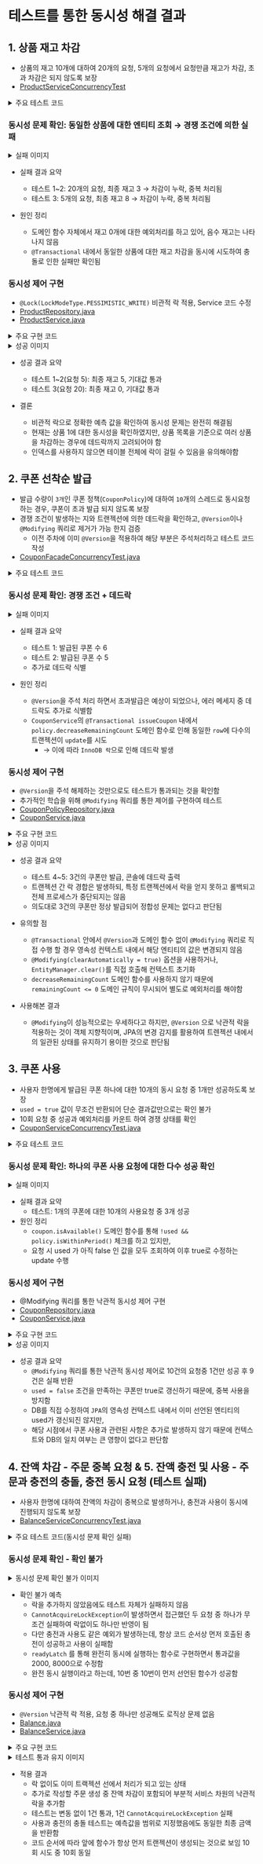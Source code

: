 # 테스트를 통한 동시성 해결 결과

## 1. 상품 재고 차감

- 상품의 재고 10개에 대하여 20개의 요청, 5개의 요청에서 요청만큼 재고가 차감, 초과 차감은 되지 않도록 보장
- [ProductServiceConcurrencyTest](https://github.com/hanghae-plus-anveloper/hhplus-e-commerce-java/blob/develop/src/test/java/kr/hhplus/be/server/product/application/ProductServiceConcurrencyTest.java)

<details><summary>주요 테스트 코드</summary>

```java

    @BeforeEach
    void setUp() {
        productRepository.deleteAll();

        product = productRepository.save(Product.builder()
                .name("상품-A")
                .price(10000)
                .stock(10)  // 초기 재고 10개
                .build());
    }

    @Test
    @DisplayName("동시에 여러 사용자가 재고를 차감하면 초과 차감되지 않아야 한다")
    void decreaseStock_concurrently_not_exceed() throws InterruptedException {
        int threadCount = 20; // 요청은 20번
        ExecutorService executor = Executors.newFixedThreadPool(threadCount);
        CountDownLatch latch = new CountDownLatch(threadCount);

        List<CompletableFuture<Void>> futures = IntStream.rangeClosed(1, threadCount).mapToObj(i -> CompletableFuture.runAsync(() -> {
            try {
                productService.verifyAndDecreaseStock(product.getId(), 1);
            } catch (Exception e) {
            // 예외 발생 무시: 재고 부족
            } finally {
                latch.countDown();
            }
        }, executor)).toList();

        latch.await();

        Product result = productRepository.findById(product.getId())
                  .orElseThrow();

        System.out.println("최종 재고: " + result.getStock());
        List<Product> all = productRepository.findAll();
        assertThat(result.getStock()).isGreaterThanOrEqualTo(0);
        assertThat(result.getStock()).isEqualTo(0); // 10개보다 적게 차감되면 안됨
    }
    
```

</details>

### 동시성 문제 확인: 동일한 상품에 대한 엔티티 조회 → 경쟁 조건에 의한 실패

<details><summary>실패 이미지</summary>

![실패-1](https://github.com/hanghae-plus-anveloper/hhplus-e-commerce-java/blob/develop/docs/concurrency/assets/011-decrease-stock-fail.png)
![실패-2](https://github.com/hanghae-plus-anveloper/hhplus-e-commerce-java/blob/develop/docs/concurrency/assets/012-decrease-stock-fail.png)
![실패-3](https://github.com/hanghae-plus-anveloper/hhplus-e-commerce-java/blob/develop/docs/concurrency/assets/013-decrease-stock-fail.png)

</details>

- 실패 결과 요약
  - 테스트 1~2: 20개의 요청, 최종 재고 3 → 차감이 누락, 중복 처리됨
  - 테스트 3: 5개의 요청, 최종 재고 8 → 차감이 누락, 중복 처리됨

- 원인 정리
  - 도메인 함수 자체에서 재고 0개에 대한 예외처리를 하고 있어, 음수 재고는 나타나지 않음
  - `@Transactional` 내에서 동일한 상품에 대한 재고 차감을 동시에 시도하여 충돌로 인한 실패만 확인됨

### 동시성 제어 구현
  - `@Lock(LockModeType.PESSIMISTIC_WRITE)` 비관적 락 적용, Service 코드 수정
  - [ProductRepository.java](https://github.com/hanghae-plus-anveloper/hhplus-e-commerce-java/blob/develop/src/main/java/kr/hhplus/be/server/product/domain/ProductRepository.java)
  - [ProductService.java](https://github.com/hanghae-plus-anveloper/hhplus-e-commerce-java/blob/develop/src/main/java/kr/hhplus/be/server/product/application/ProductService.java)

<details><summary>주요 구현 코드</summary>

```java
    // ProductRepository.java
    @Lock(LockModeType.PESSIMISTIC_WRITE)
    @Query("SELECT p FROM Product p WHERE p.id = :id")
    Optional<Product> findByIdForUpdate(@Param("id") Long id);

    // ProductService.java
    @Transactional
    public Product verifyAndDecreaseStock(Long productId, int requiredQuantity) {
        Product product = productRepository.findByIdForUpdate(productId)
                .orElseThrow(() -> new ProductNotFoundException("상품을 찾을 수 없습니다."));
        /* ... */
    }
```

</details>

<details><summary>성공 이미지</summary>

![성공-1](https://github.com/hanghae-plus-anveloper/hhplus-e-commerce-java/blob/develop/docs/concurrency/assets/014-decrease-stock-success.png)
![성공-2](https://github.com/hanghae-plus-anveloper/hhplus-e-commerce-java/blob/develop/docs/concurrency/assets/015-decrease-stock-success.png)
![성공-3](https://github.com/hanghae-plus-anveloper/hhplus-e-commerce-java/blob/develop/docs/concurrency/assets/016-decrease-stock-success.png)

</details>

- 성공 결과 요약
  - 테스트 1~2(요청 5): 최종 재고 5, 기대값 통과  
  - 테스트 3(요청 20): 최종 재고 0, 기대값 통과
  
- 결론
  - 비관적 락으로 정확한 예측 값을 확인하여 동시성 문제는 완전히 해결됨
  - 현재는 상품 1에 대한 동시성을 확인하였지만, 상품 목록을 기준으로 여러 상품을 차감하는 경우에 데드락까지 고려되어야 함
  - 인덱스를 사용하지 않으면 테이블 전체에 락이 걸릴 수 있음을 유의해야함

## 2. 쿠폰 선착순 발급

- 발급 수량이 `3개`인 쿠폰 정책(`CouponPolicy`)에 대하여 `10`개의 스레드로 동시요청 하는 경우, 쿠폰이 초과 발급 되지 않도록 보장
- 경쟁 조건이 발생하는 지와 트랜젝션에 의한 데드락을 확인하고, `@Version`이나 `@Modifying` 쿼리로 제거가 가능 한지 검증
  - 이전 주차에 이미 `@Version`을 적용하여 해당 부분은 주석처리하고 테스트 코드 작성
- [CouponFacadeConcurrencyTest.java](https://github.com/hanghae-plus-anveloper/hhplus-e-commerce-java/blob/develop/src/test/java/kr/hhplus/be/server/coupon/facade/CouponFacadeConcurrencyTest.java)

<details><summary>주요 테스트 코드</summary>

    ```java
        @BeforeEach
        void setUp() {
            couponRepository.deleteAll();
            userRepository.deleteAll();
            couponPolicyRepository.deleteAll();
        
            policy = couponPolicyRepository.save(CouponPolicy.builder()
                    .discountAmount(1000)
                    .availableCount(3) // 발급 수량 3개
                    .remainingCount(3)
                    .startedAt(LocalDateTime.now().minusDays(1))
                    .endedAt(LocalDateTime.now().plusDays(1))
                    .expireDays(30)
                    .build());
        }
        
        @Test
        @DisplayName("동시에 여러 유저가 쿠폰을 발급받더라도 초과 발급되지 않는다")
        void issueCoupon_concurrently_limit_not_exceed() throws InterruptedException {
            int threadCount = 10; // 10명의 스레드 생성
            ExecutorService executor = Executors.newFixedThreadPool(threadCount);
            CountDownLatch latch = new CountDownLatch(threadCount);
        
            List<CompletableFuture<Void>> futures = IntStream.rangeClosed(1, threadCount).mapToObj(i -> CompletableFuture.runAsync(() -> {
                try {
                    User user = userRepository.save(User.builder().name("user-" + i).build());
        
                    couponFacade.issueCoupon(user.getId(), policy.getId());
                } catch (Exception e) {
                    // e.printStackTrace();
                    // fail("error: " + e.getMessage());
                } finally {
                    latch.countDown();
                }
            }, executor)).toList();
        
            latch.await();
        
            List<Coupon> issued = couponRepository.findAllWithUser();
            issued.forEach(c -> System.out.println("발급된 쿠폰: " + c.getId() + ", 사용자: " + c.getUser().getName()));
        
            System.out.println("발급된 쿠폰 수: " + issued.size());
            assertThat(issued).hasSize(3); // 발급 수량 초과되지 않아야 함
        }
    ``` 

</details>

### 동시성 문제 확인: 경쟁 조건 + 데드락

<details><summary>실패 이미지</summary>

![실패-1](./assets/001-issue-coupon-fail.png)
![실패-2](./assets/002-issue-coupon-fail.png)

</details>

- 실패 결과 요약
  - 테스트 1: 발급된 쿠폰 수 6
  - 테스트 2: 발급된 쿠폰 수 5 
  - 추가로 데드락 식별

- 원인 정리
  - `@Version`을 주석 처리 하면서 초과발급은 예상이 되었으나, 에러 메세지 중 데드락도 추가로 식별함
  - `CouponService`의 `@Transactional issueCoupon` 내에서 `policy.decreaseRemainingCount` 도메인 함수로 인해 동일한 `row`에 다수의 트랜젝션이 `update`를 시도
    - → 이에 따라 `InnoDB 락`으로 인해 데드락 발생

### 동시성 제어 구현
  - `@Version`을 주석 해제하는 것만으로도 테스트가 통과되는 것을 확인함
  - 추가적인 학습을 위해 `@Modifying` 쿼리를 통한 제어를 구현하여 테스트
  - [CouponPolicyRepository.java](https://github.com/hanghae-plus-anveloper/hhplus-e-commerce-java/blob/develop/src/main/java/kr/hhplus/be/server/coupon/domain/CouponPolicyRepository.java)
  - [CouponService.java](https://github.com/hanghae-plus-anveloper/hhplus-e-commerce-java/blob/develop/src/main/java/kr/hhplus/be/server/coupon/application/CouponService.java)

<details><summary>주요 구현 코드</summary>

    ```
        // CouponPolicyRepository.java
        @Modifying(clearAutomatically = true)
        @Query("""
            UPDATE CouponPolicy cp
               SET cp.remainingCount = cp.remainingCount - 1
             WHERE cp.id = :policyId
               AND cp.remainingCount > 0
        """)
        int decreaseRemainingCount(@Param("policyId") Long policyId);

        @Transactional
        public Coupon issueCoupon(User user, Long policyId) {
            CouponPolicy policy = couponPolicyRepository.findById(policyId)
                    .orElseThrow(() -> new InvalidCouponException("존재하지 않는 쿠폰 정책입니다."));
    
            if (!policy.isWithinPeriod()) {
                throw new InvalidCouponException("쿠폰 정책이 유효하지 않습니다.");
            }
    
            // policy.decreaseRemainingCount(); // 도메인에서 감소
    
            int updated = couponPolicyRepository.decreaseRemainingCount(policyId);
            if (updated == 0) {
                throw new CouponSoldOutException("남은 쿠폰 수량이 없습니다.");
            }
    
            /* ... */
        }
    ```

</details>

<details><summary>성공 이미지</summary>

![성공-1](https://github.com/hanghae-plus-anveloper/hhplus-e-commerce-java/blob/develop/docs/concurrency/assets/003-issue-coupon-success.png)
![성공-2](https://github.com/hanghae-plus-anveloper/hhplus-e-commerce-java/blob/develop/docs/concurrency/assets/004-issue-coupon-success.png)
![성공-3](https://github.com/hanghae-plus-anveloper/hhplus-e-commerce-java/blob/develop/docs/concurrency/assets/005-issue-coupon-success.png)

</details>

- 성공 결과 요약
  - 테스트 4~5: 3건의 쿠폰만 발급, 콘솔에 데드락 출력
  - 트랜젝션 간 락 경합은 발생하되, 특정 트랜젝션에서 락을 얻지 못하고 롤백되고 전체 프로세스가 중단되지는 않음
  - 의도대로 3건의 쿠폰만 정상 발급되어 정합성 문제는 없다고 판단됨

- 유의할 점
  - `@Transactional` 안에서 `@Version`과 도메인 함수 없이 `@Modifying` 쿼리로 직접 수행 할 경우 영속성 컨텍스트 내에서 해당 엔티티의 값은 변경되지 않음
  - `@Modifying(clearAutomatically = true)` 옵션을 사용하거나, `EntityManager.clear()`를 직접 호출해 컨텍스트 초기화
  - `decreaseRemainingCount` 도메인 함수를 사용하지 않기 때문에 `remainingCount <= 0` 도메인 규칙이 무시되어 별도로 예외처리를 해야함

- 사용해본 결과 
  - `@Modifying`이 성능적으로는 우세하다고 하지만, `@Version` 으로 낙관적 락을 적용하는 것이 객체 지향적이며, JPA의 변경 감지를 활용하여 트렌젝션 내에서의 일관된 상태를 유지하기 용이한 것으로 판단됨


## 3. 쿠폰 사용

- 사용자 한명에게 발급된 쿠폰 하나에 대한 10개의 동시 요청 중 1개만 성공하도록 보장
- `used = true` 값이 무조건 반환되어 단순 결과값만으로는 확인 불가
- 10회 요청 중 성공과 예외처리를 카운트 하여 경쟁 상태를 확인
- [CouponServiceConcurrencyTest.java](https://github.com/hanghae-plus-anveloper/hhplus-e-commerce-java/blob/develop/src/test/java/kr/hhplus/be/server/coupon/application/CouponServiceConcurrencyTest.java)

<details><summary>주요 테스트 코드</summary>

```java

    @Test
    @DisplayName("동시에 동일한 쿠폰을 사용하려고 할 때 중복 사용이 발생하지 않아야 한다")
    void useCoupon_concurrently_only_once_used() throws InterruptedException {
        int threadCount = 10;
        ExecutorService executor = Executors.newFixedThreadPool(threadCount);
        CountDownLatch latch = new CountDownLatch(threadCount);

        AtomicInteger successCount = new AtomicInteger(0);
        ConcurrentMap<String, AtomicInteger> exceptionMap = new ConcurrentHashMap<>();

        for (int i = 0; i < threadCount; i++) {
            CompletableFuture.runAsync(() -> {
                try {
                    couponService.useCoupon(issuedCoupon.getId(), user.getId());
                    successCount.incrementAndGet();
                } catch (Exception e) {
                    exceptionMap
                            .computeIfAbsent(e.getClass().getSimpleName(), key -> new AtomicInteger(0))
                            .incrementAndGet();
                } finally {
                    latch.countDown();
                }
            }, executor);
        }

        latch.await();
        executor.shutdown();

        Coupon result = couponRepository.findById(issuedCoupon.getId()).orElseThrow();


        System.out.println("최종 used 상태: " + result.isUsed());
        System.out.println("성공한 사용 요청 수: " + successCount.get());
        System.out.println("실패한 예외 현황:");
        for (Map.Entry<String, AtomicInteger> entry : exceptionMap.entrySet()) {
            System.out.println(" - " + entry.getKey() + ": " + entry.getValue().get());
        }

        assertThat(result.isUsed()).isTrue();
        assertThat(successCount.get()).isEqualTo(1);
    }

```

</details>

### 동시성 문제 확인: 하나의 쿠폰 사용 요청에 대한 다수 성공 확인

<details><summary>실패 이미지</summary>

![실패-1](https://github.com/hanghae-plus-anveloper/hhplus-e-commerce-java/blob/develop/docs/concurrency/assets/021-use-coupon-fail.png)

</details>

- 실패 결과 요약
  - 테스트: 1개의 쿠폰에 대한 10개의 사용요청 중 3개 성공
- 원인 정리
  - `coupon.isAvailable()` 도메인 함수를 통해 `!used && policy.isWithinPeriod()` 체크를 하고 있지만, 
  - 요청 시 used 가 아직 false 인 값을 모두 조회하여 이후 true로 수정하는 update 수행

### 동시성 제어 구현

- @Modifying 쿼리를 통한 낙관적 동시성 제어 구현
- [CouponRepository.java](https://github.com/hanghae-plus-anveloper/hhplus-e-commerce-java/blob/develop/src/main/java/kr/hhplus/be/server/coupon/domain/CouponRepository.java)
- [CouponService.java](https://github.com/hanghae-plus-anveloper/hhplus-e-commerce-java/blob/develop/src/main/java/kr/hhplus/be/server/coupon/application/CouponService.java)

<details><summary>주요 구현 코드</summary>

```java
    // CouponRepository.java
    @Modifying(clearAutomatically = true)
    @Query("""
                UPDATE Coupon c
                   SET c.used = true
                 WHERE c.id = :couponId
                   AND c.user.id = :userId
                   AND c.used = false
            """)
    int markCouponAsUsed(@Param("couponId") Long couponId, @Param("userId") Long userId);    

    // CouponService.java
    @Transactional
    public Coupon useCoupon(Long couponId, Long userId) {
        Coupon coupon = findValidCouponOrThrow(couponId, userId);
        // coupon.use();

        int updated = couponRepository.markCouponAsUsed(couponId, userId); // 조건부 update
        if (updated == 0) {
            throw new InvalidCouponException("이미 사용된 쿠폰이거나 유효하지 않습니다.");
        }
        return couponRepository.findByIdAndUserId(couponId, userId)
                .orElseThrow(() -> new InvalidCouponException("쿠폰 조회 실패"));
    }
```

</details>

<details><summary>성공 이미지</summary>

![성공](https://github.com/hanghae-plus-anveloper/hhplus-e-commerce-java/blob/develop/docs/concurrency/assets/022-use-coupon-success.png)

</details>

- 성공 결과 요약
  - `@Modifying` 쿼리를 통한 낙관적 동시성 제어로 10건의 요청중 1건만 성공 후 9건은 실패 반환
  - `used = false` 조건을 만족하는 쿠폰만 true로 갱신하기 때문에, 중복 사용을 방지함
  - DB를 직접 수정하여 `JPA`의 영속성 컨텍스트 내에서 이미 선언된 엔티티의 used가 갱신되진 않지만, 
  - 해당 시점에서 쿠폰 사용과 관련된 사항은 추가로 발생하지 않기 때문에 컨텍스트와 DB의 일치 여부는 큰 영향이 없다고 판단함


## 4. 잔액 차감 - 주문 중복 요청 & 5. 잔액 충전 및 사용 - 주문과 충전의 충돌, 충전 동시 요청 (테스트 실패)

- 사용자 한명에 대하여 잔액의 차감이 중복으로 발생하거나, 충전과 사용이 동시에 진행되지 않도록 보장
- [BalanceServiceConcurrencyTest.java](https://github.com/hanghae-plus-anveloper/hhplus-e-commerce-java/blob/develop/src/test/java/kr/hhplus/be/server/balance/application/BalanceServiceConcurrencyTest.java)

<details><summary>주요 테스트 코드(동시성 문제 확인 실패)</summary>

```java

    @Test
    @DisplayName("동시에 두 번의 주문 요청이 들어올 경우 잔액이 음수가 되지 않아야 한다")
    void useBalance_concurrently() throws InterruptedException {
        int threadCount = 2;
        int amountToUse = 3000;

        ExecutorService executor = Executors.newFixedThreadPool(threadCount);
        CountDownLatch latch = new CountDownLatch(threadCount);

        AtomicInteger successCount = new AtomicInteger(0);
        ConcurrentMap<String, AtomicInteger> exceptionMap = new ConcurrentHashMap<>();

        for (int i = 0; i < threadCount; i++) {
            CompletableFuture.runAsync(() -> {
                try {
                    balanceService.useBalance(user, amountToUse);
                    successCount.incrementAndGet();
                } catch (Exception e) {
                    exceptionMap
                            .computeIfAbsent(e.getClass().getSimpleName(), key -> new AtomicInteger(0))
                            .incrementAndGet();
                } finally {
                    latch.countDown();
                }
            }, executor);
        }

        latch.await();
        executor.shutdown();

        Balance result = balanceRepository.findByUserId(user.getId())
                .orElseThrow(() -> new IllegalStateException("잔액 정보 없음"));

        System.out.println("최종 잔액: " + result.getBalance());
        System.out.println("성공 요청 수: " + successCount.get());
        System.out.println("실패 예외 현황:");
        for (Map.Entry<String, AtomicInteger> entry : exceptionMap.entrySet()) {
            System.out.println(" - " + entry.getKey() + ": " + entry.getValue().get());
        }

        assertThat(successCount.get()).isEqualTo(1);
        assertThat(result.getBalance()).isEqualTo(2000);
    }

```

</details>

### 동시성 문제 확인 - 확인 불가 

<details><summary>동시성 문제 확인 불가 이미지</summary>

![확인불가](https://github.com/hanghae-plus-anveloper/hhplus-e-commerce-java/blob/develop/docs/concurrency/assets/023-balance-test-fail.png)

</details>

- 확인 불가 예측 
  - 락을 추가하지 않았음에도 테스트 자체가 실패하지 않음
  - `CannotAcquireLockException`이 발생하면서 접근했던 두 요청 중 하나가 무조건 실패하여 락없이도 하나만 반영이 됨
  - 다만 충전과 사용도 같은 예외가 발생하는데, 항상 코드 순서상 먼저 호출된 충전이 성공하고 사용이 실패함
  - `readyLatch` 를 통해 완전히 동시에 실행하는 함수로 구현하면서 통과값을 2000, 8000으로 수정함
  - 완전 동시 실행이라고 하는데, 10번 중 10번이 먼저 선언된 함수가 성공함

### 동시성 제어 구현

- `@Version` 낙관적 락 적용, 요청 중 하나만 성공해도 로직상 문제 없음
- [Balance.java](https://github.com/hanghae-plus-anveloper/hhplus-e-commerce-java/blob/develop/src/main/java/kr/hhplus/be/server/balance/domain/Balance.java)
- [BalanceService.java](https://github.com/hanghae-plus-anveloper/hhplus-e-commerce-java/blob/develop/src/main/java/kr/hhplus/be/server/balance/application/BalanceService.java)

<details><summary>주요 구현 코드</summary>

```java

// Balance.java
@Getter
@Entity
@Table(name = "balance")
public class Balance {

    @Version
    private Long version;

}

// BalanceService.java
@Service
@RequiredArgsConstructor
public class BalanceService {

    private final BalanceRepository balanceRepository;
    private final BalanceHistoryRepository balanceHistoryRepository;

    @Transactional
    public void chargeBalance(User user, int amount) {
        Balance balance = balanceRepository.findByUserId(user.getId())
                .orElseGet(() -> {
                    Balance newBalance = new Balance(user, 0);
                    user.setBalance(newBalance);
                    return balanceRepository.save(newBalance);
                });
        
        /* ...  */
    }

    @Transactional
    public void useBalance(User user, int amount) {  
        Balance balance = balanceRepository.findByUserId(user.getId())
                .orElseThrow(() -> new IllegalArgumentException("잔액 정보 없음"));
        
        /* ...  */
    }       
}
```

</details>

<details><summary>테스트 통과 유지 이미지</summary>

![유지-1](https://github.com/hanghae-plus-anveloper/hhplus-e-commerce-java/blob/develop/docs/concurrency/assets/024-double-use-balance.png)
![유지-2](https://github.com/hanghae-plus-anveloper/hhplus-e-commerce-java/blob/develop/docs/concurrency/assets/025-charge-balance.png)

</details>

- 적용 결과
  - 락 없이도 이미 트랙젝션 선에서 처리가 되고 있는 상태
  - 추가로 작성할 주문 생성 중 잔액 차감이 포함되어 부분적 서비스 차원의 낙관적 락을 추가함
  - 테스트는 변동 없이 1건 통과, 1건 `CannotAcquireLockException` 실패
  - 사용과 충전의 충돌 테스트는 예측값을 범위로 지정했음에도 동일한 최종 금액을 반환함 
  - 코드 순서에 따라 앞에 함수가 항상 먼저 트랜젝션이 생성되는 것으로 보임 10회 시도 중 10회 동일



